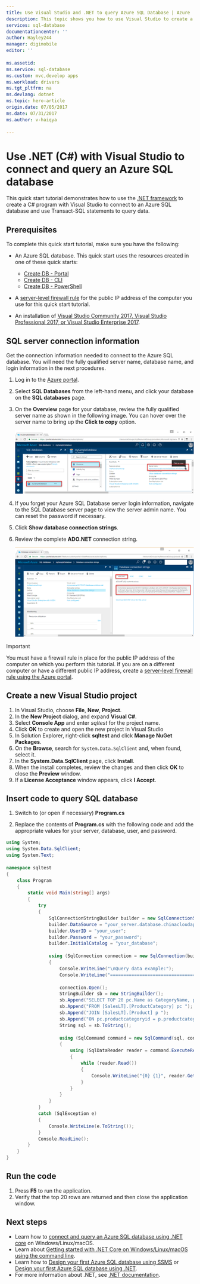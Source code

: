 ```yaml
---
title: Use Visual Studio and .NET to query Azure SQL Database | Azure
description: This topic shows you how to use Visual Studio to create a program that connects to an Azure SQL Database and query it using Transact-SQL statements.
services: sql-database
documentationcenter: ''
author: Hayley244
manager: digimobile
editor: ''

ms.assetid: 
ms.service: sql-database
ms.custom: mvc,develop apps
ms.workload: drivers
ms.tgt_pltfrm: na
ms.devlang: dotnet
ms.topic: hero-article
origin.date: 07/05/2017
ms.date: 07/31/2017
ms.author: v-haiqya

---
```

# Use .NET (C#) with Visual Studio to connect and query an Azure SQL database

This quick start tutorial demonstrates how to use the [.NET framework](https://www.microsoft.com/net/) to create a C# program with Visual Studio to connect to an Azure SQL database and use Transact-SQL statements to query data.

## Prerequisites

To complete this quick start tutorial, make sure you have the following:

- An Azure SQL database. This quick start uses the resources created in one of these quick starts: 

   - [Create DB - Portal](sql-database-get-started-portal.md)
   - [Create DB - CLI](sql-database-get-started-cli.md)
   - [Create DB - PowerShell](sql-database-get-started-powershell.md)

- A [server-level firewall rule](sql-database-get-started-portal.md#create-a-server-level-firewall-rule) for the public IP address of the computer you use for this quick start tutorial.
- An installation of [Visual Studio Community 2017, Visual Studio Professional 2017, or Visual Studio Enterprise 2017](https://www.visualstudio.com/downloads/).

## SQL server connection information

Get the connection information needed to connect to the Azure SQL database. You will need the fully qualified server name, database name, and login information in the next procedures.

1. Log in to the [Azure portal](https://portal.azure.cn/).
2. Select **SQL Databases** from the left-hand menu, and click your database on the **SQL databases** page. 
3. On the **Overview** page for your database, review the fully qualified server name as shown in the following image. You can hover over the server name to bring up the **Click to copy** option. 

   ![server-name](./media/sql-database-connect-query-dotnet/server-name.png) 

4. If you forget your Azure SQL Database server login information, navigate to the SQL Database server page to view the server admin name. You can reset the password if necessary.

5. Click **Show database connection strings**.

6. Review the complete **ADO.NET** connection string.

    ![ADO.NET connection string](./media/sql-database-connect-query-dotnet/adonet-connection-string.png)

> [!IMPORTANT]
> You must have a firewall rule in place for the public IP address of the computer on which you perform this tutorial. If you are on a different computer or have a different public IP address, create a [server-level firewall rule using the Azure portal](sql-database-get-started-portal.md#create-a-server-level-firewall-rule). 
>

## Create a new Visual Studio project

1. In Visual Studio, choose **File**, **New**, **Project**. 
2. In the **New Project** dialog, and expand **Visual C#**.
3. Select **Console App** and enter *sqltest* for the project name.
4. Click **OK** to create and open the new project in Visual Studio
4. In Solution Explorer, right-click **sqltest** and click **Manage NuGet Packages**. 
5. On the **Browse**, search for ```System.Data.SqlClient``` and, when found, select it.
6. In the **System.Data.SqlClient** page, click **Install**.
7. When the install completes, review the changes and then click **OK** to close the **Preview** window. 
8. If a **License Acceptance** window appears, click **I Accept**.

## Insert code to query SQL database

1. Switch to (or open if necessary) **Program.cs**

2. Replace the contents of **Program.cs** with the following code and add the appropriate values for your server, database, user, and password.

```csharp
using System;
using System.Data.SqlClient;
using System.Text;

namespace sqltest
{
    class Program
    {
        static void Main(string[] args)
        {
            try 
            { 
                SqlConnectionStringBuilder builder = new SqlConnectionStringBuilder();
                builder.DataSource = "your_server.database.chinacloudapi.cn"; 
                builder.UserID = "your_user";            
                builder.Password = "your_password";     
                builder.InitialCatalog = "your_database";

                using (SqlConnection connection = new SqlConnection(builder.ConnectionString))
                {
                    Console.WriteLine("\nQuery data example:");
                    Console.WriteLine("=========================================\n");

                    connection.Open();       
                    StringBuilder sb = new StringBuilder();
                    sb.Append("SELECT TOP 20 pc.Name as CategoryName, p.name as ProductName ");
                    sb.Append("FROM [SalesLT].[ProductCategory] pc ");
                    sb.Append("JOIN [SalesLT].[Product] p ");
                    sb.Append("ON pc.productcategoryid = p.productcategoryid;");
                    String sql = sb.ToString();

                    using (SqlCommand command = new SqlCommand(sql, connection))
                    {
                        using (SqlDataReader reader = command.ExecuteReader())
                        {
                            while (reader.Read())
                            {
                                Console.WriteLine("{0} {1}", reader.GetString(0), reader.GetString(1));
                            }
                        }
                    }                    
                }
            }
            catch (SqlException e)
            {
                Console.WriteLine(e.ToString());
            }
            Console.ReadLine();
        }
    }
}
```

## Run the code

1. Press **F5** to run the application.
2. Verify that the top 20 rows are returned and then close the application window.

## Next steps

- Learn how to [connect and query an Azure SQL database using .NET core](sql-database-connect-query-dotnet-core.md) on Windows/Linux/macOS.  
- Learn about [Getting started with .NET Core on Windows/Linux/macOS using the command line](https://docs.microsoft.com/dotnet/core/tutorials/using-with-xplat-cli.md).
- Learn how to [Design your first Azure SQL database using SSMS](sql-database-design-first-database.md) or [Design your first Azure SQL database using .NET](sql-database-design-first-database-csharp.md).
- For more information about .NET, see [.NET documentation](https://docs.microsoft.com/dotnet/).